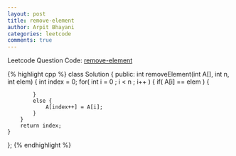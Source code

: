 ```yaml
---
layout: post
title: remove-element
author: Arpit Bhayani
categories: leetcode
comments: true
---
```


Leetcode Question Code: [remove-element](https://leetcode.com/problems/remove-element/)

{% highlight cpp %}
class Solution {
public:
    int removeElement(int A[], int n, int elem) {
        int index = 0;
        for( int i = 0 ; i < n ; i++ ) {
            if( A[i] == elem ) {
                
            }
            else {
                A[index++] = A[i];
            }
        }
        return index;
    }
};
{% endhighlight %}